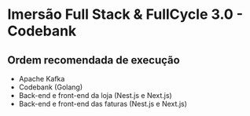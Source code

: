 # Imersão Full Stack & FullCycle 3.0 - Codebank

## Ordem recomendada de execução

- Apache Kafka
- Codebank (Golang)
- Back-end e front-end da loja (Nest.js e Next.js)
- Back-end e front-end das faturas (Nest.js e Next.js)
